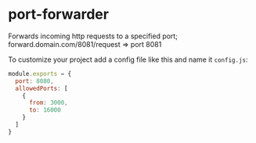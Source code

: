 # port-forwarder
Forwards incoming http requests to a specified port; forward.domain.com/8081/request => port 8081

To customize your project add a config file like this and name it `config.js`:
```JavaScript
module.exports = {
  port: 8080,
  allowedPorts: [
    {
      from: 3000,
      to: 16000
    }
  ]
}
```